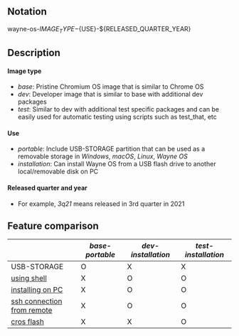 ## Notation
wayne-os-${IMAGE_TYPE}-${USE}-${RELEASED_QUARTER_YEAR}

## Description
#### Image type
- _base_: Pristine Chromium OS image that is similar to Chrome OS 
- _dev_: Developer image that is similar to base with additional dev packages
- _test_: Similar to dev with additional test specific packages and can be easily used for automatic testing using scripts such as test_that, etc
#### Use
- _portable_: Include USB-STORAGE partition that can be used as a removable storage in _Windows_, _macOS_, _Linux_, _Wayne OS_
- _installation_: Can install Wayne OS from a USB flash drive to another local/removable disk on PC
#### Released quarter and year
- For example, _3q21_ means released in 3rd quarter in 2021

## Feature comparison
|                           |_base-portable_ |_dev-installation_  |_test-installation_ |
|---                        |---    |---    |---    |
|USB-STORAGE                |O      |X      |X      |
|[using shell](https://github.com/wayne-incorporated/wayne-os/blob/main/docs/en/how-to/using_shell.md)                |X      |O      |O      |
|[installing on PC](https://github.com/wayne-incorporated/wayne-os/blob/main/docs/en/how-to/installing_wayne_os_on_a_pc.md)           |X      |O      |O      |
|[ssh connection from remote](https://github.com/wayne-incorporated/wayne-os/blob/main/docs/en/how-to/ssh_connection_from_remote.md) |X      |O      |O      |
|[cros flash](https://chromium.googlesource.com/chromiumos/docs/+/master/cros_flash.md) |X      |X      |O      |

